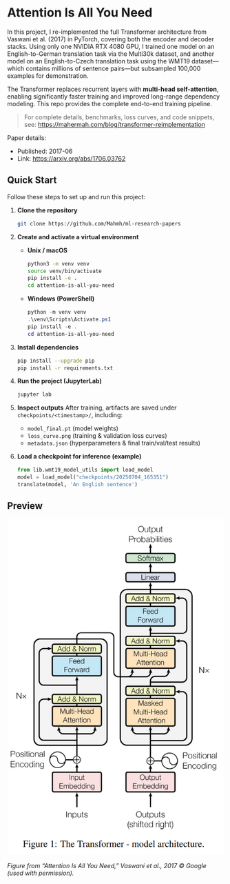 # Attention Is All You Need
In this project, I re-implemented the full Transformer architecture from Vaswani et al. (2017) in PyTorch, covering both the encoder and decoder stacks. Using only one NVIDIA RTX 4080 GPU, I trained one model on an English-to-German translation task via the Multi30k dataset, and another model on an English-to-Czech translation task using the WMT19 dataset—which contains millions of sentence pairs—but subsampled 100,000 examples for demonstration.

The Transformer replaces recurrent layers with **multi-head self-attention**, enabling significantly faster training and improved long-range dependency modeling. This repo provides the complete end-to-end training pipeline.

> For complete details, benchmarks, loss curves, and code snippets, see: https://mahermah.com/blog/transformer-reimplementation

Paper details:
- Published: 2017-06
- Link: https://arxiv.org/abs/1706.03762

## Quick Start
Follow these steps to set up and run this project:

1. **Clone the repository**

    ```bash
    git clone https://github.com/Mahmh/ml-research-papers
    ```

2. **Create and activate a virtual environment**

    - **Unix / macOS**  
      ```bash
      python3 -m venv venv
      source venv/bin/activate
      pip install -e .
      cd attention-is-all-you-need
      ```
    - **Windows (PowerShell)**  
      ```powershell
      python -m venv venv
      .\venv\Scripts\Activate.ps1
      pip install -e .
      cd attention-is-all-you-need
      ```

3. **Install dependencies**
    ```bash
    pip install --upgrade pip
    pip install -r requirements.txt
    ```

4. **Run the project (JupyterLab)**
    ```bash
    jupyter lab
    ```

5. **Inspect outputs**
    After training, artifacts are saved under `checkpoints/<timestamp>/`, including:
    - `model_final.pt` (model weights)
    - `loss_curve.png` (training & validation loss curves)  
    - `metadata.json` (hyperparameters & final train/val/test results)

6. **Load a checkpoint for inference (example)**

    ```python
    from lib.wmt19_model_utils import load_model
    model = load_model("checkpoints/20250704_165351")
    translate(model, 'An English sentence')
    ```


## Preview

<img src="./thumbnail.png" alt="Transformer architecture – Vaswani et al., 2017">

*Figure from “Attention Is All You Need,” Vaswani et al., 2017 © Google (used with permission).*